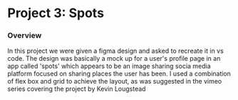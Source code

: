 # Project 3: Spots

### Overview  

In this project we were given a figma design and asked to recreate it in vs code. The design was basically a mock up for a user's profile page in an app called 'spots' which appears to be an image sharing socia media platform focused on sharing places the user has been. I used a combination of flex box and grid to achieve the layout, as was suggested in the vimeo series covering the project by Kevin Lougstead

